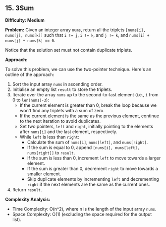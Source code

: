 ## 15. 3Sum

**Difficulty: Medium**

**Problem:**
Given an integer array `nums`, return all the triplets `[nums[i], nums[j], nums[k]]` such that `i != j`, `i != k`, and `j != k`, and `nums[i] + nums[j] + nums[k] == 0`.

Notice that the solution set must not contain duplicate triplets.


**Approach:**

To solve this problem, we can use the two-pointer technique. Here's an outline of the approach:

1. Sort the input array `nums` in ascending order.
2. Initialise an empty list `result` to store the triplets.
3. Iterate over the array `nums` up to the second-to-last element (i.e., `i` from 0 to `len(nums)-3`):
   - If the current element is greater than 0, break the loop because we won't find any triplets with a sum of zero.
   - If the current element is the same as the previous element, continue to the next iteration to avoid duplicates.
   - Set two pointers, `left` and `right`, initially pointing to the elements after `nums[i]` and the last element, respectively.
   - While `left` is less than `right`:
     - Calculate the sum of `nums[i]`, `nums[left]`, and `nums[right]`.
     - If the sum is equal to 0, append `[nums[i], nums[left], nums[right]]` to `result`.
     - If the sum is less than 0, increment `left` to move towards a larger element.
     - If the sum is greater than 0, decrement `right` to move towards a smaller element.
     - Skip duplicate elements by incrementing `left` and decrementing `right` if the next elements are the same as the current ones.
4. Return `result`.

**Complexity Analysis:**

- Time Complexity: O(n^2), where n is the length of the input array `nums`.
- Space Complexity: O(1) (excluding the space required for the output list).

